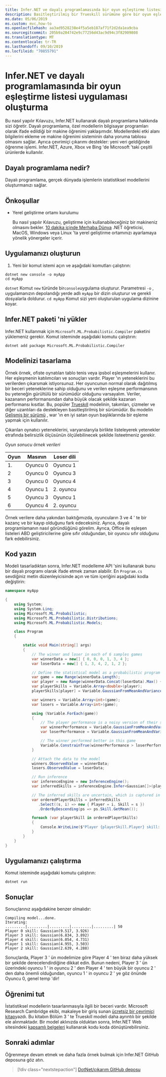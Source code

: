 ```yaml
---
title: Infer.NET ve dayalı programlamasında bir oyun eşleştirme listesi uygulaması oluşturma
description: Basitleştirilmiş bir Trueskıll sürümüne göre bir oyun eşleme listesi uygulaması oluşturmak için dayalı Programming with Infer.NET ile nasıl kullanacağınızı öğrenin.
ms.date: 05/06/2019
ms.custom: mvc,how-to
ms.openlocfilehash: aa3ad9528238e4f5a5eb187af71f2d2da1ea9cba
ms.sourcegitcommit: 205b9a204742e9c77256d43ac9d94c3f82909808
ms.translationtype: MT
ms.contentlocale: tr-TR
ms.lasthandoff: 09/10/2019
ms.locfileid: "70855791"
---
```

# <a name="create-a-game-match-up-list-app-with-infernet-and-probabilistic-programming"></a>Infer.NET ve dayalı programlamasında bir oyun eşleştirme listesi uygulaması oluşturma

Bu nasıl yapılır Kılavuzu, Infer.NET kullanarak dayalı programlama hakkında sizi öğretir. Dayalı programlama, özel modellerin bilgisayar programları olarak ifade edildiği bir makine öğrenimi yaklaşımıdır. Modellerdeki etki alanı bilgilerini ekleme ve makine öğrenimi sisteminin daha yoruma tablosu olmasını sağlar. Ayrıca çevrimiçi çıkarımı destekler: yeni veri geldiğinde öğrenme işlemi. Infer.NET, Azure, Xbox ve Bing 'de Microsoft 'taki çeşitli ürünlerde kullanılır.

## <a name="what-is-probabilistic-programming"></a>Dayalı programlama nedir?

Dayalı programlama, gerçek dünyada işlemlerin istatistiksel modellerini oluşturmanızı sağlar.

## <a name="prerequisites"></a>Önkoşullar

- Yerel geliştirme ortamı kurulumu

  Bu nasıl yapılır Kılavuzu, geliştirme için kullanabileceğiniz bir makineniz olmasını bekler. [10 dakika içinde Merhaba Dünya](https://dotnet.microsoft.com/learn/dotnet/hello-world-tutorial/intro) .NET öğreticisi, MacOS, Windows veya Linux 'ta yerel geliştirme ortamınızı ayarlamaya yönelik yönergeler içerir.

## <a name="create-your-app"></a>Uygulamanızı oluşturun

1. Yeni bir komut istemi açın ve aşağıdaki komutları çalıştırın:

```console
dotnet new console -o myApp
cd myApp
```

`dotnet` Komut `new` türünde bir`console`uygulama oluşturur. Parametresi `-o` , uygulamanızın depolandığı yerde adlı `myApp` bir dizin oluşturur ve gerekli dosyalarla doldurur. `cd myApp` Komut sizi yeni oluşturulan uygulama dizinine koyar.

## <a name="install-infernet-package"></a>Infer.NET paketi 'ni yükler

Infer.NET kullanmak için `Microsoft.ML.Probabilistic.Compiler` paketini yüklemeniz gerekir. Komut isteminde aşağıdaki komutu çalıştırın:

```console
dotnet add package Microsoft.ML.Probabilistic.Compiler
```

## <a name="design-your-model"></a>Modelinizi tasarlama

Örnek örnek, ofiste oynatılan tablo tenis veya ipsbol eşleşmelerini kullanır. Her eşleşmenin katılımcıları ve sonuçları vardır.  Player 'ın yeteneklerini bu verilerden çıkarsmak istiyorsunuz. Her oyuncunun normal olarak dağıtılmış bir beceri yeteneklerine sahip olduğunu ve verilen eşleşme performansının bu yeteneğin gürültülü bir sürümüdür olduğunu varsayalım. Veriler, kazananın performansından daha büyük olacak şekilde kazanan performansı kısıtlar. Bu, popüler [Trueskıll](https://www.microsoft.com/en-us/research/project/trueskill-ranking-system/) modelinin, takımları, çizmeler ve diğer uzantıları da destekleyen basitleştirilmiş bir sürümüdür. Bu modelin [Gelişmiş bir sürümü](https://www.microsoft.com/en-us/research/publication/trueskill-2-improved-bayesian-skill-rating-system/) , war 'ın en iyi satan oyun başlıklarında bir eşleme yapmak için kullanılır.

Çıkarılan oynatıcı yeteneklerini, varyanslarıyla birlikte listeleyerek yetenekler etrafında belirsizlik ölçüsünün ölçülebilinecek şekilde listeetmeniz gerekir.

*Oyun sonucu örnek verileri*

Oyun |Masının | Loser dili
---------|----------|---------
 1\. | Oyuncu 0 | Oyuncu 1
 2 | Oyuncu 0 | Oyuncu 3
 3 | Oyuncu 0 | Oyuncu 4
 4 | Oyuncu 1 | 2\. oyuncu
 5 | Oyuncu 3 | Oyuncu 1
 6 | Oyuncu 4 | 2\. oyuncu

Örnek verilere daha yakından baktığımızda, oyuncuların 3 ve 4 ' te bir kazanç ve bir kayıp olduğunu fark edeceksiniz. Ayrıca, dayalı programlamanın nasıl göründüğünü görelim. Ayrıca, Office ile eşleşen listeleri ABD geliştiricilerine göre sıfır olduğundan, bir oyuncu sıfır olduğunu fark edebilirsiniz.

## <a name="write-some-code"></a>Kod yazın

Modeli tasarladıktan sonra, Infer.NET modelleme API 'sini kullanarak bunu bir dayalı programı olarak ifade etmek zaman alabilir. En `Program.cs` sevdiğiniz metin düzenleyicisinde açın ve tüm içeriğini aşağıdaki kodla değiştirin:

```csharp
namespace myApp

{
    using System;
    using System.Linq;
    using Microsoft.ML.Probabilistic;
    using Microsoft.ML.Probabilistic.Distributions;
    using Microsoft.ML.Probabilistic.Models;

    class Program
    {

        static void Main(string[] args)
        {
            // The winner and loser in each of 6 samples games
            var winnerData = new[] { 0, 0, 0, 1, 3, 4 };
            var loserData = new[] { 1, 3, 4, 2, 1, 2 };

            // Define the statistical model as a probabilistic program
            var game = new Range(winnerData.Length);
            var player = new Range(winnerData.Concat(loserData).Max() + 1);
            var playerSkills = Variable.Array<double>(player);
            playerSkills[player] = Variable.GaussianFromMeanAndVariance(6, 9).ForEach(player);

            var winners = Variable.Array<int>(game);
            var losers = Variable.Array<int>(game);

            using (Variable.ForEach(game))
            {
                // The player performance is a noisy version of their skill
                var winnerPerformance = Variable.GaussianFromMeanAndVariance(playerSkills[winners[game]], 1.0);
                var loserPerformance = Variable.GaussianFromMeanAndVariance(playerSkills[losers[game]], 1.0);

                // The winner performed better in this game
                Variable.ConstrainTrue(winnerPerformance > loserPerformance);
            }

            // Attach the data to the model
            winners.ObservedValue = winnerData;
            losers.ObservedValue = loserData;

            // Run inference
            var inferenceEngine = new InferenceEngine();
            var inferredSkills = inferenceEngine.Infer<Gaussian[]>(playerSkills);

            // The inferred skills are uncertain, which is captured in their variance
            var orderedPlayerSkills = inferredSkills
               .Select((s, i) => new { Player = i, Skill = s })
               .OrderByDescending(ps => ps.Skill.GetMean());

            foreach (var playerSkill in orderedPlayerSkills)
            {
                Console.WriteLine($"Player {playerSkill.Player} skill: {playerSkill.Skill}");
            }
        }
    }
}
```

## <a name="run-your-app"></a>Uygulamanızı çalıştırma

Komut isteminde aşağıdaki komutu çalıştırın:

```console
dotnet run
```

## <a name="results"></a>Sonuçlar

Sonuçlarınız aşağıdakine benzer olmalıdır:

```
Compiling model...done.
Iterating:
.........|.........|.........|.........|.........| 50
Player 0 skill: Gaussian(9.517, 3.926)
Player 3 skill: Gaussian(6.834, 3.892)
Player 4 skill: Gaussian(6.054, 4.731)
Player 1 skill: Gaussian(4.955, 3.503)
Player 2 skill: Gaussian(2.639, 4.288)
```

Sonuçlarda, Player 3 ' ün modelimize göre Player 4 ' ten biraz daha yüksek bir şekilde derecelendirdiğine dikkat edin. Bunun nedeni, Player 3 ' ün üzerindeki oyuncu 1 ' in oyuncu 2 ' den Player 4 ' ten büyük bir oyuncu 2 ' den daha önemli olduğundan, oyuncu 1 ' in oyuncu 2 ' ye göz önünde Oyuncu 0, genel temp 'dir!

## <a name="keep-learning"></a>Öğrenimi tut

İstatistiksel modellerin tasarlanmasıyla ilgili bir beceri vardır. Microsoft Research Cambridge ekibi, makaleye bir giriş sunan [ücretsiz bir çevrimiçi kitap](http://mbmlbook.com/)yazdı. Bu kitabın Bölüm 3 ' te Trueskıll modeli daha ayrıntılı bir şekilde ele alınmaktadır. Bir model aklınızda olduktan sonra, Infer.NET Web sitesindeki [kapsamlı belgeleri](https://dotnet.github.io/infer/) kullanarak kodu koda dönüştürebilirsiniz.

## <a name="next-steps"></a>Sonraki adımlar

Öğrenmeye devam etmek ve daha fazla örnek bulmak için Infer.NET GitHub deposuna göz atın.
> [!div class="nextstepaction"]
> [DotNet/çıkarım GitHub deposu](https://github.com/dotnet/infer)
